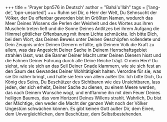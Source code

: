 +++
title = 'Prayer bpn576 in Deutsch'
author = "Bahá'u'lláh"
tags = ['lang-de', 'bpn-unsorted']
+++
Ruhm sei Dir, o Herr der Welt, Du Sehnsucht der Völker, der Du offenbar geworden bist im Größten Namen, wodurch das Meer Deines Wissens die Perlen der Weisheit und des Wortes aus ihren Muscheln treten ließ und die Sonne Deines Antlitzes bei ihrem Aufgang die Himmel göttlicher Offenbarung mit ihrem Lichte schmückte.
Ich bitte Dich, bei dem Wort, das Deinen Beweis unter Deinen Geschöpfen vollendete und Dein Zeugnis unter Deinen Dienern erfüllte, gib Deinem Volk die Kraft zu allem, was das Angesicht Deiner Sache in Deinem Herrschaftsgebiet strahlen lässt, was die Banner Deiner Macht unter Deinen Dienern hisst und die Fahnen Deiner Führung durch alle Deine Reiche trägt.
O mein Herr! Du siehst, wie sie sich an das Seil Deiner Gnade klammern, wie sie sich fest an den Saum des Gewandes Deiner Wohltätigkeit halten. Verordne für sie, was sie Dir näher bringt, und halte sie fern von allem außer Dir.
Ich bitte Dich, Du König des Seins, Du Beschützer des Sichtbaren wie des Unsichtbaren, lass jeden, der sich erhebt, Deiner Sache zu dienen, zu einem Meere werden, das nach Deinem Wunsche wogt, und entflamme ihn mit dem Feuer Deines heiligen Baumes, das vom Horizont Deines Willens strahlt. Wahrlich, Du bist der Mächtige, den weder die Macht der ganzen Welt noch der Völker Ungestüm schwächen können. Es gibt keinen Gott außer Dir, dem Einen, dem Unvergleichlichen, dem Beschützer, dem Selbstbestehenden.
